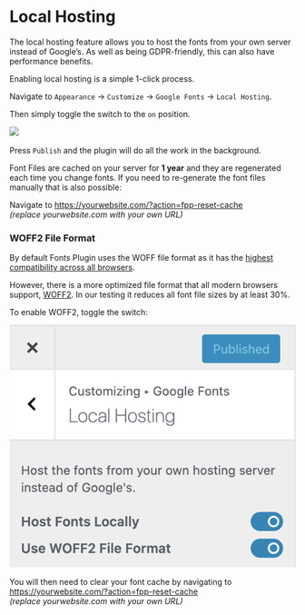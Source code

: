# Local Hosting

The local hosting feature allows you to host the fonts from your own server instead of Google’s. As well as being GDPR-friendly, this can also have performance benefits.

Enabling local hosting is a simple 1-click process.

Navigate to `Appearance` → `Customize` → `Google Fonts` → `Local Hosting`.

Then simply toggle the switch to the `on` position.

![](https://fontsplugin.com/wp-content/uploads/2019/04/local-hosting.png)

Press `Publish` and the plugin will do all the work in the background.

Font Files are cached on your server for **1 year** and they are regenerated each time you change fonts. If you need to re-generate the font files manually that is also possible: 

Navigate to https://yourwebsite.com/?action=fpp-reset-cache  
_\(replace yourwebsite.com with your own URL\)_

### WOFF2 File Format

By default Fonts Plugin uses the WOFF file format as it has the [highest compatibility across all browsers](https://caniuse.com/#search=woff). 

However, there is a more optimized file format that all modern browsers support, [WOFF2](https://caniuse.com/woff2). In our testing it reduces all font file sizes by at least 30%.

To enable WOFF2, toggle the switch:

![](../.gitbook/assets/image%20%2812%29.png)

You will then need to clear your font cache by navigating to https://yourwebsite.com/?action=fpp-reset-cache  
_\(replace yourwebsite.com with your own URL\)_

